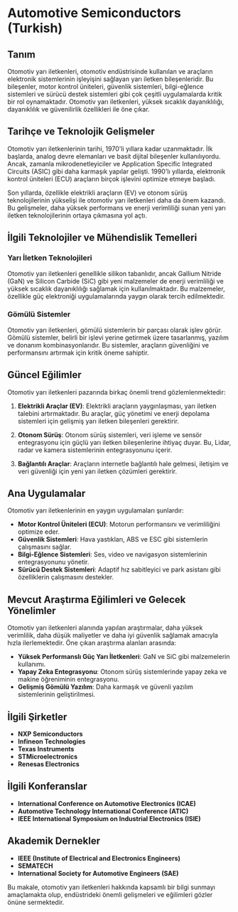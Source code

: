 # Automotive Semiconductors (Turkish)

## Tanım

Otomotiv yarı iletkenleri, otomotiv endüstrisinde kullanılan ve araçların elektronik sistemlerinin işleyişini sağlayan yarı iletken bileşenleridir. Bu bileşenler, motor kontrol üniteleri, güvenlik sistemleri, bilgi-eğlence sistemleri ve sürücü destek sistemleri gibi çok çeşitli uygulamalarda kritik bir rol oynamaktadır. Otomotiv yarı iletkenleri, yüksek sıcaklık dayanıklılığı, dayanıklılık ve güvenilirlik özellikleri ile öne çıkar.

## Tarihçe ve Teknolojik Gelişmeler

Otomotiv yarı iletkenlerinin tarihi, 1970'li yıllara kadar uzanmaktadır. İlk başlarda, analog devre elemanları ve basit dijital bileşenler kullanılıyordu. Ancak, zamanla mikrodenetleyiciler ve Application Specific Integrated Circuits (ASIC) gibi daha karmaşık yapılar gelişti. 1990'lı yıllarda, elektronik kontrol üniteleri (ECU) araçların birçok işlevini optimize etmeye başladı. 

Son yıllarda, özellikle elektrikli araçların (EV) ve otonom sürüş teknolojilerinin yükselişi ile otomotiv yarı iletkenleri daha da önem kazandı. Bu gelişmeler, daha yüksek performans ve enerji verimliliği sunan yeni yarı iletken teknolojilerinin ortaya çıkmasına yol açtı.

## İlgili Teknolojiler ve Mühendislik Temelleri

### Yarı İletken Teknolojileri

Otomotiv yarı iletkenleri genellikle silikon tabanlıdır, ancak Gallium Nitride (GaN) ve Silicon Carbide (SiC) gibi yeni malzemeler de enerji verimliliği ve yüksek sıcaklık dayanıklılığı sağlamak için kullanılmaktadır. Bu malzemeler, özellikle güç elektroniği uygulamalarında yaygın olarak tercih edilmektedir.

### Gömülü Sistemler

Otomotiv yarı iletkenleri, gömülü sistemlerin bir parçası olarak işlev görür. Gömülü sistemler, belirli bir işlevi yerine getirmek üzere tasarlanmış, yazılım ve donanım kombinasyonlarıdır. Bu sistemler, araçların güvenliğini ve performansını artırmak için kritik öneme sahiptir.

## Güncel Eğilimler

Otomotiv yarı iletkenleri pazarında birkaç önemli trend gözlemlenmektedir:

1. **Elektrikli Araçlar (EV)**: Elektrikli araçların yaygınlaşması, yarı iletken talebini artırmaktadır. Bu araçlar, güç yönetimi ve enerji depolama sistemleri için gelişmiş yarı iletken bileşenleri gerektirir.
   
2. **Otonom Sürüş**: Otonom sürüş sistemleri, veri işleme ve sensör entegrasyonu için güçlü yarı iletken bileşenlerine ihtiyaç duyar. Bu, Lidar, radar ve kamera sistemlerinin entegrasyonunu içerir.

3. **Bağlantılı Araçlar**: Araçların internetle bağlantılı hale gelmesi, iletişim ve veri güvenliği için yeni yarı iletken çözümleri gerektirir.

## Ana Uygulamalar

Otomotiv yarı iletkenlerinin en yaygın uygulamaları şunlardır:

- **Motor Kontrol Üniteleri (ECU)**: Motorun performansını ve verimliliğini optimize eder.
- **Güvenlik Sistemleri**: Hava yastıkları, ABS ve ESC gibi sistemlerin çalışmasını sağlar.
- **Bilgi-Eğlence Sistemleri**: Ses, video ve navigasyon sistemlerinin entegrasyonunu yönetir.
- **Sürücü Destek Sistemleri**: Adaptif hız sabitleyici ve park asistanı gibi özelliklerin çalışmasını destekler.

## Mevcut Araştırma Eğilimleri ve Gelecek Yönelimler

Otomotiv yarı iletkenleri alanında yapılan araştırmalar, daha yüksek verimlilik, daha düşük maliyetler ve daha iyi güvenlik sağlamak amacıyla hızla ilerlemektedir. Öne çıkan araştırma alanları arasında:

- **Yüksek Performanslı Güç Yarı İletkenleri**: GaN ve SiC gibi malzemelerin kullanımı.
- **Yapay Zeka Entegrasyonu**: Otonom sürüş sistemlerinde yapay zeka ve makine öğreniminin entegrasyonu.
- **Gelişmiş Gömülü Yazılım**: Daha karmaşık ve güvenli yazılım sistemlerinin geliştirilmesi.

## İlgili Şirketler

- **NXP Semiconductors**
- **Infineon Technologies**
- **Texas Instruments**
- **STMicroelectronics**
- **Renesas Electronics**

## İlgili Konferanslar

- **International Conference on Automotive Electronics (ICAE)**
- **Automotive Technology International Conference (ATIC)**
- **IEEE International Symposium on Industrial Electronics (ISIE)**

## Akademik Dernekler

- **IEEE (Institute of Electrical and Electronics Engineers)**
- **SEMATECH**
- **International Society for Automotive Engineers (SAE)**

Bu makale, otomotiv yarı iletkenleri hakkında kapsamlı bir bilgi sunmayı amaçlamakta olup, endüstrideki önemli gelişmeleri ve eğilimleri gözler önüne sermektedir.